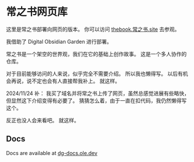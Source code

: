 # 常之书网页库
这里是常之书部署向网页的版本。
你可以访问 [thebook.常之书.site](https://thebook.常之书.site/) 去参观。

我借助了 Digital Obsidian Garden 进行部署。

常之书是一个架空的世界观，我们在它的基础上创作故事。
这是一个多人协作的仓库。

对于目前能够访问的人来说，似乎完全不需要介绍。
所以我也懒得写。
以后有机会再说，说不定也会有人直接帮我补上。
就这样。

2024/11/24 补：
我买了域名并将常之书上传了网页，虽然总感觉进展有些略快，但显然这下介绍变得有必要了。
猜猜怎么着，由于一直在扣代码，我仍然懒得写这个。

反正也没人会来看吧。
就这样。

## Docs
Docs are available at [dg-docs.ole.dev](https://dg-docs.ole.dev/)
